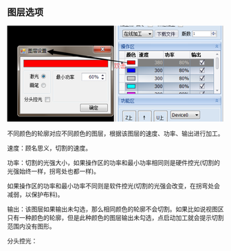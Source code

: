 ## 图层选项

![](/assets/LayerOptions.png)

不同颜色的轮廓对应不同颜色的图层，根据该图层的速度、功率、输出进行加工。

速度：顾名思义，切割的速度。

功率：切割的光强大小，如果操作区的功率和最小功率相同则是硬件控光\(切割的光强始终一样，拐弯处也都一样\)。

如果操作区的功率和最小功率不同则是软件控光\(切割的光强会改变，在拐弯处会减弱，以保护布料\)。

输出：该图层如果输出未勾选，那么相同颜色的轮廓不会切割。如果比如说视图区只有一种颜色的轮廓，但是此种颜色的图层输出未勾选，点启动加工就会提示切割范围内没有图形。

分头控光：

